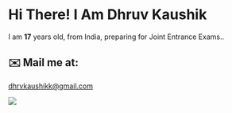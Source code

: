 # Hi There! I Am Dhruv Kaushik
I am **17** years old, from India, preparing for Joint Entrance Exams..

## ✉️ Mail me at:
dhrvkaushikk@gmail.com

[![](https://visitcount.itsvg.in/api?id=dhruvvkaushik&icon=0&color=0)](https://visitcount.itsvg.in)

